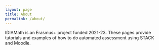 ```yaml
---
layout: page
title: About
permalink: /about/
---
```


IDIAMath is an Erasmus+ project funded 2021-23.
These pages provide tutorials and examples of how to do
automated assessment using STACK and Moodle.
